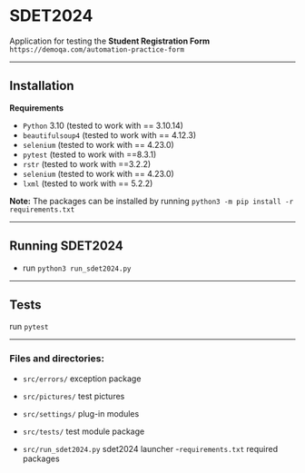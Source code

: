# SDET2024

Application for testing the **Student Registration Form**
`https://demoqa.com/automation-practice-form`
***

## Installation
**Requirements**
* `Python` 3.10 (tested to work with == 3.10.14)  
* `beautifulsoup4` (tested to work with == 4.12.3)  
* `selenium` (tested to work with == 4.23.0)  
* `pytest` (tested to work with ==8.3.1)  
* `rstr` (tested to work with ==3.2.2)  
* `selenium` (tested to work with == 4.23.0)  
* `lxml` (tested to work with == 5.2.2)  

**Note:** The packages can be installed by running `python3 -m pip install -r requirements.txt`
***


## Running SDET2024
* run `python3 run_sdet2024.py`
***


## Tests
run `pytest`
***


### Files and directories:
* `src/errors/` exception package
- `src/pictures/` test pictures
* `src/settings/` plug-in modules
- `src/tests/` test module package
* `src/run_sdet2024.py` sdet2024 launcher
-`requirements.txt` required packages  

